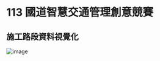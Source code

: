 # 113 國道智慧交通管理創意競賽

## 施工路段資料視覺化
![image](https://github.com/user-attachments/assets/7d26e38f-2623-4a1e-8e64-44c721f95feb)
